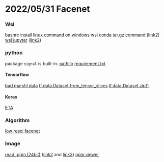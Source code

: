 # 2022/05/31 Facenet

### Wsl
[bashrc](https://www.796t.com/content/1542833526.html)
[install linux command on windows](
https://itsfoss.com/install-bash-on-windows/)
[wsl conda](https://www.bilibili.com/read/cv7148203)
[tar.gz command](https://project.zhps.tp.edu.tw/ethan/2009/09/compress/) ([link2](https://blog.csdn.net/ProLayman/article/details/114577007))
[wsl jupyter](https://zhuanlan.zhihu.com/p/166445219) ([link2](https://towardsdatascience.com/running-jupyter-notebook-on-wsl-while-using-firefox-on-windows-5a47ebfae4c1))
### python 

package `signal` is built-in.
[pathlib](https://docs.python.org/zh-tw/3/library/pathlib.html)
[requirement.txt](https://tech.gjlmotea.com/2020/04/pythonrequirementstxt.html)

#### Tensorflow
[bad marshl data](https://blog.csdn.net/dou3516/article/details/120082564)
[tf.data.Dataset.from_tensor_slices](https://blog.csdn.net/Dr_jiabin/article/details/93366661)
[tf.data.Dataset.zip()](https://blog.csdn.net/xinjieyuan/article/details/103749167)
#### Keras
[ETA](https://blog.csdn.net/cumubi7453/article/details/107791857)

### Algorithm

[low resol facenet](https://www.arxiv-vanity.com/papers/1805.11519/)






### Image

[read .ppm (24bit)](https://stackoverflow.com/questions/26937143/ppm-to-jpeg-jpg-conversion-for-python-3-4-1) ([link2](https://fileinfo.com/extension/ppm) and [link3](https://stackoverflow.com/questions/4101576/importing-ppm-images-with-python-and-pil-module))
[ppm viewer](https://apps.microsoft.com/store/detail/image-viewer-pro/9PGQQZS2XGQ3?hl=zh-tw&gl=TW)